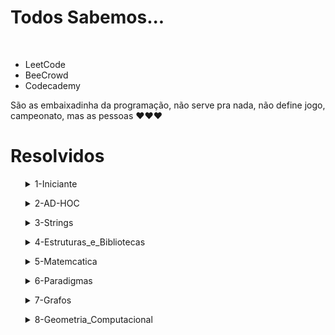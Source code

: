 <h1>Todos Sabemos...</h1>
<br>
<ul>
    <li>LeetCode</li>
    <li>BeeCrowd</li>
    <li>Codecademy</li>
</ul>
São as embaixadinha da programação, não serve pra nada, não define jogo, campeonato, mas as pessoas ❤️❤️❤️

<h1>Resolvidos</h1><ul><details><summary>1-Iniciante</summary>
<ul><details><summary>1000-Hello_Word-5</summary>
<ul><table><tr><th>C     </th><th>✅</th></tr>
<tr><th>C++              </th><th>✅</th></tr>
<tr><th>C#               </th><th>✅</th></tr>
<tr><th>Python           </th><th>✅</th></tr>
<tr><th>Java             </th><th>✅</th></tr></table></u>
</details></ul><ul><details><summary>1001-Extremamente_Basico-4</summary>
<ul><table><tr><th>C     </th><th>✅</th></tr>
<tr><th>C++              </th><th>✅</th></tr>
<tr><th>C#               </th><th>✅</th></tr>
<tr><th>Python           </th><th>✅</th></tr>
<tr><th>Java             </th><th>✅</th></tr></table></u>
</details></ul><ul><details><summary>1002-Area_do_Circulo-4</summary>
<ul><table><tr><th>C     </th><th>✅</th></tr>
<tr><th>C++              </th><th>✅</th></tr>
<tr><th>C#               </th><th>✅</th></tr>
<tr><th>Python           </th><th>✅</th></tr>
<tr><th>Java             </th><th>✅</th></tr></table></u>
</details></ul><ul><details><summary>1003-Soma_Simples-1</summary>
<ul><table><tr><th>C     </th><th>✅</th></tr>
<tr><th>C++              </th><th>✅</th></tr>
<tr><th>C#               </th><th>✅</th></tr>
<tr><th>Python           </th><th>✅</th></tr>
<tr><th>Java             </th><th>✅</th></tr></table></u>
</details></ul><ul><details><summary>1004-Produto_Simples-1</summary>
<ul><table><tr><th>C     </th><th>✅</th></tr>
<tr><th>C++              </th><th>✅</th></tr>
<tr><th>C#               </th><th>✅</th></tr>
<tr><th>Python           </th><th>✅</th></tr>
<tr><th>Java             </th><th>✅</th></tr></table></u>
</details></ul><ul><details><summary>1005-Media1-2</summary>
<ul><table><tr><th>C     </th><th>✅</th></tr>
<tr><th>C++              </th><th>✅</th></tr>
<tr><th>C#               </th><th>✅</th></tr>
<tr><th>Python           </th><th>✅</th></tr>
<tr><th>Java             </th><th>✅</th></tr></table></u>
</details></ul><ul><details><summary>1006-Media2-1</summary>
<ul><table><tr><th>C     </th><th>✅</th></tr>
<tr><th>C++              </th><th>✅</th></tr>
<tr><th>C#               </th><th>✅</th></tr>
<tr><th>Python           </th><th>✅</th></tr>
<tr><th>Java             </th><th>✅</th></tr></table></u>
</details></ul><ul><details><summary>1007-Diferenca-1</summary>
<ul><table><tr><th>C     </th><th>✅</th></tr>
<tr><th>C++              </th><th>✅</th></tr>
<tr><th>C#               </th><th>✅</th></tr>
<tr><th>Python           </th><th>✅</th></tr>
<tr><th>Java             </th><th>✅</th></tr></table></u>
</details></ul><ul><details><summary>1008-Salario-2</summary>
<ul><table><tr><th>C     </th><th>✅</th></tr>
<tr><th>C++              </th><th>✅</th></tr>
<tr><th>C#               </th><th>✅</th></tr>
<tr><th>Python           </th><th>✅</th></tr>
<tr><th>Java             </th><th>✅</th></tr></table></u>
</details></ul><ul><details><summary>1009-Salario_com_Bonus-2</summary>
<ul><table><tr><th>C     </th><th>✅</th></tr>
<tr><th>C++              </th><th>✅</th></tr>
<tr><th>C#               </th><th>✅</th></tr>
<tr><th>Python           </th><th>✅</th></tr>
<tr><th>Java             </th><th>✅</th></tr></table></u>
</details></ul><ul><details><summary>1010-Calculo_Simples-3</summary>
<ul><table><tr><th>C     </th><th>✅</th></tr>
<tr><th>C++              </th><th>🟥</th></tr>
<tr><th>C#               </th><th>✅</th></tr>
<tr><th>Python           </th><th>✅</th></tr>
<tr><th>Java             </th><th>🟥</th></tr></table></u>
</details></ul><ul><details><summary>1011-Esfera-2</summary>
<ul><table><tr><th>C     </th><th>✅</th></tr>
<tr><th>C++              </th><th>🟥</th></tr>
<tr><th>C#               </th><th>✅</th></tr>
<tr><th>Python           </th><th>✅</th></tr>
<tr><th>Java             </th><th>🟥</th></tr></table></u>
</details></ul><ul><details><summary>1012-Area-2</summary>
<ul><table><tr><th>C     </th><th>✅</th></tr>
<tr><th>C++              </th><th>🟥</th></tr>
<tr><th>C#               </th><th>✅</th></tr>
<tr><th>Python           </th><th>✅</th></tr>
<tr><th>Java             </th><th>🟥</th></tr></table></u>
</details></ul><ul><details><summary>1013-O_Maior-3</summary>
<ul><table><tr><th>C     </th><th>✅</th></tr>
<tr><th>C++              </th><th>🟥</th></tr>
<tr><th>C#               </th><th>✅</th></tr>
<tr><th>Python           </th><th>✅</th></tr>
<tr><th>Java             </th><th>🟥</th></tr></table></u>
</details></ul><ul><details><summary>1014-Consumo-1</summary>
<ul><table><tr><th>C     </th><th>✅</th></tr>
<tr><th>C++              </th><th>🟥</th></tr>
<tr><th>C#               </th><th>✅</th></tr>
<tr><th>Python           </th><th>✅</th></tr>
<tr><th>Java             </th><th>🟥</th></tr></table></u>
</details></ul><ul><details><summary>1015-Distancia_entre_dois_pontos-1</summary>
<ul><table><tr><th>C     </th><th>✅</th></tr>
<tr><th>C++              </th><th>🟥</th></tr>
<tr><th>C#               </th><th>✅</th></tr>
<tr><th>Python           </th><th>✅</th></tr>
<tr><th>Java             </th><th>🟥</th></tr></table></u>
</details></ul><ul><details><summary>1016-Distancia-1</summary>
<ul><table><tr><th>C     </th><th>✅</th></tr>
<tr><th>C++              </th><th>🟥</th></tr>
<tr><th>C#               </th><th>✅</th></tr>
<tr><th>Python           </th><th>✅</th></tr>
<tr><th>Java             </th><th>🟥</th></tr></table></u>
</details></ul><ul><details><summary>1017-Gasto_de_Combustivel-1</summary>
<ul><table><tr><th>C     </th><th>🟥</th></tr>
<tr><th>C++              </th><th>🟥</th></tr>
<tr><th>C#               </th><th>✅</th></tr>
<tr><th>Python           </th><th>✅</th></tr>
<tr><th>Java             </th><th>🟥</th></tr></table></u>
</details></ul><ul><details><summary>1018-Cedulas-4</summary>
<ul><table><tr><th>C     </th><th>🟥</th></tr>
<tr><th>C++              </th><th>🟥</th></tr>
<tr><th>C#               </th><th>✅</th></tr>
<tr><th>Python           </th><th>✅</th></tr>
<tr><th>Java             </th><th>🟥</th></tr></table></u>
</details></ul><ul><details><summary>1019-Conversao_de_tempo-1</summary>
<ul><table><tr><th>C     </th><th>🟥</th></tr>
<tr><th>C++              </th><th>🟥</th></tr>
<tr><th>C#               </th><th>✅</th></tr>
<tr><th>Python           </th><th>✅</th></tr>
<tr><th>Java             </th><th>🟥</th></tr></table></u>
</details></ul><ul><details><summary>1020-Idade_em_dias-2</summary>
<ul><table><tr><th>C     </th><th>🟥</th></tr>
<tr><th>C++              </th><th>🟥</th></tr>
<tr><th>C#               </th><th>✅</th></tr>
<tr><th>Python           </th><th>✅</th></tr>
<tr><th>Java             </th><th>🟥</th></tr></table></u>
</details></ul><ul><details><summary>1021-Notas_e_Moedas-6</summary>
<ul><table><tr><th>C     </th><th>🟥</th></tr>
<tr><th>C++              </th><th>🟥</th></tr>
<tr><th>C#               </th><th>✅</th></tr>
<tr><th>Python           </th><th>✅</th></tr>
<tr><th>Java             </th><th>🟥</th></tr></table></u>
</details></ul><ul><details><summary>1035-Teste_de_selecao_1-2</summary>
<ul><table><tr><th>C     </th><th>🟥</th></tr>
<tr><th>C++              </th><th>🟥</th></tr>
<tr><th>C#               </th><th>✅</th></tr>
<tr><th>Python           </th><th>✅</th></tr>
<tr><th>Java             </th><th>🟥</th></tr></table></u>
</details></ul><ul><details><summary>1036-Formula_de_baskhara-3</summary>
<ul><table><tr><th>C     </th><th>🟥</th></tr>
<tr><th>C++              </th><th>🟥</th></tr>
<tr><th>C#               </th><th>✅</th></tr>
<tr><th>Python           </th><th>✅</th></tr>
<tr><th>Java             </th><th>🟥</th></tr></table></u>
</details></ul><ul><details><summary>1037-Intervalo-3</summary>
<ul><table><tr><th>C     </th><th>🟥</th></tr>
<tr><th>C++              </th><th>🟥</th></tr>
<tr><th>C#               </th><th>✅</th></tr>
<tr><th>Python           </th><th>✅</th></tr>
<tr><th>Java             </th><th>🟥</th></tr></table></u>
</details></ul><ul><details><summary>1040-Media3-5</summary>
<ul><table><tr><th>C     </th><th>🟥</th></tr>
<tr><th>C++              </th><th>🟥</th></tr>
<tr><th>C#               </th><th>✅</th></tr>
<tr><th>Python           </th><th>✅</th></tr>
<tr><th>Java             </th><th>🟥</th></tr></table></u>
</details></ul><ul><details><summary>1041-Cordenadas_de_um_Ponto-3</summary>
<ul><table><tr><th>C     </th><th>🟥</th></tr>
<tr><th>C++              </th><th>🟥</th></tr>
<tr><th>C#               </th><th>✅</th></tr>
<tr><th>Python           </th><th>✅</th></tr>
<tr><th>Java             </th><th>🟥</th></tr></table></u>
</details></ul><ul><details><summary>1042-sort_simples-2</summary>
<ul><table><tr><th>C     </th><th>🟥</th></tr>
<tr><th>C++              </th><th>✅</th></tr>
<tr><th>C#               </th><th>🟥</th></tr>
<tr><th>Python           </th><th>🟥</th></tr>
<tr><th>Java             </th><th>🟥</th></tr></table></u>
</details></ul><ul><details><summary>1047-Tempo_do_Jogo_em_Minutos-9</summary>
<ul><table><tr><th>C     </th><th>🟥</th></tr>
<tr><th>C++              </th><th>🟥</th></tr>
<tr><th>C#               </th><th>✅</th></tr>
<tr><th>Python           </th><th>✅</th></tr>
<tr><th>Java             </th><th>🟥</th></tr></table></u>
</details></ul><ul><details><summary>1050-DDD-2</summary>
<ul><table><tr><th>C     </th><th>🟥</th></tr>
<tr><th>C++              </th><th>🟥</th></tr>
<tr><th>C#               </th><th>🟥</th></tr>
<tr><th>Python           </th><th>✅</th></tr>
<tr><th>Java             </th><th>🟥</th></tr></table></u>
</details></ul><ul><details><summary>1066-Pares,Ímpares,Positivos_e_Negativos-1</summary>
<ul><table><tr><th>C     </th><th>🟥</th></tr>
<tr><th>C++              </th><th>🟥</th></tr>
<tr><th>C#               </th><th>✅</th></tr>
<tr><th>Python           </th><th>✅</th></tr>
<tr><th>Java             </th><th>🟥</th></tr></table></u>
</details></ul><ul><details><summary>1101-Sequencia_de_Numeros_e_Soma-4</summary>
<ul><table><tr><th>C     </th><th>🟥</th></tr>
<tr><th>C++              </th><th>🟥</th></tr>
<tr><th>C#               </th><th>✅</th></tr>
<tr><th>Python           </th><th>✅</th></tr>
<tr><th>Java             </th><th>🟥</th></tr></table></u>
</details></ul><ul><details><summary>1183-Acima_da_diagonal_Principal-4</summary>
<ul><table><tr><th>C     </th><th>🟥</th></tr>
<tr><th>C++              </th><th>🟥</th></tr>
<tr><th>C#               </th><th>🟥</th></tr>
<tr><th>Python           </th><th>✅</th></tr>
<tr><th>Java             </th><th>🟥</th></tr></table></u>
</details></ul><ul><details><summary>1837-Prefácio-7</summary>
<ul><table><tr><th>C     </th><th>🟥</th></tr>
<tr><th>C++              </th><th>🟥</th></tr>
<tr><th>C#               </th><th>✅</th></tr>
<tr><th>Python           </th><th>✅</th></tr>
<tr><th>Java             </th><th>🟥</th></tr></table></u>
</details></ul><ul><details><summary>3046-Domino-1</summary>
<ul><table><tr><th>C     </th><th>🟥</th></tr>
<tr><th>C++              </th><th>🟥</th></tr>
<tr><th>C#               </th><th>✅</th></tr>
<tr><th>Python           </th><th>✅</th></tr>
<tr><th>Java             </th><th>🟥</th></tr></table></u>
</details></ul><ul><details><summary>3047-A_Idade_de_Dona_Monica-1</summary>
<ul><table><tr><th>C     </th><th>🟥</th></tr>
<tr><th>C++              </th><th>🟥</th></tr>
<tr><th>C#               </th><th>✅</th></tr>
<tr><th>Python           </th><th>✅</th></tr>
<tr><th>Java             </th><th>🟥</th></tr></table></u>
</details></ul><ul><details><summary>3343-Atack_on_Gasparini-8</summary>
<ul><table><tr><th>C     </th><th>🟥</th></tr>
<tr><th>C++              </th><th>🟥</th></tr>
<tr><th>C#               </th><th>✅</th></tr>
<tr><th>Python           </th><th>✅</th></tr>
<tr><th>Java             </th><th>🟥</th></tr></table></u>
</details></ul></details></ul><ul><details><summary>2-AD-HOC</summary>
<ul><details><summary>1026-Carrega_ou_nao_Carrega-5</summary>
<ul><table><tr><th>C     </th><th>✅</th></tr>
<tr><th>C++              </th><th>🟥</th></tr>
<tr><th>C#               </th><th>✅</th></tr>
<tr><th>Python           </th><th>✅</th></tr>
<tr><th>Java             </th><th>🟥</th></tr></table></u>
</details></ul><ul><details><summary>1030-A_Lenda_de_Falvius_Josephus-4</summary>
<ul><table><tr><th>C     </th><th>✅</th></tr>
<tr><th>C++              </th><th>🟥</th></tr>
<tr><th>C#               </th><th>✅</th></tr>
<tr><th>Python           </th><th>✅</th></tr>
<tr><th>Java             </th><th>🟥</th></tr></table></u>
</details></ul><ul><details><summary>1091-Divisão_da_Nlogônia-1</summary>
<ul><table><tr><th>C     </th><th>✅</th></tr>
<tr><th>C++              </th><th>✅</th></tr>
<tr><th>C#               </th><th>✅</th></tr>
<tr><th>Python           </th><th>✅</th></tr>
<tr><th>Java             </th><th>✅</th></tr></table></u>
</details></ul><ul><details><summary>1104-Troca_de_Cartas-4</summary>
<ul><table><tr><th>C     </th><th>🟥</th></tr>
<tr><th>C++              </th><th>✅</th></tr>
<tr><th>C#               </th><th>🟥</th></tr>
<tr><th>Python           </th><th>✅</th></tr>
<tr><th>Java             </th><th>🟥</th></tr></table></u>
</details></ul><ul><details><summary>1136-Bingo!-4</summary>
<ul><table><tr><th>C     </th><th>🟥</th></tr>
<tr><th>C++              </th><th>✅</th></tr>
<tr><th>C#               </th><th>🟥</th></tr>
<tr><th>Python           </th><th>✅</th></tr>
<tr><th>Java             </th><th>🟥</th></tr></table></u>
</details></ul><ul><details><summary>1246-Estacionamento-7</summary>
<ul><table><tr><th>C     </th><th>🟥</th></tr>
<tr><th>C++              </th><th>✅</th></tr>
<tr><th>C#               </th><th>🟥</th></tr>
<tr><th>Python           </th><th>🟥</th></tr>
<tr><th>Java             </th><th>🟥</th></tr></table></u>
</details></ul><ul><details><summary>1250-KiloMan-2</summary>
<ul><table><tr><th>C     </th><th>🟥</th></tr>
<tr><th>C++              </th><th>✅</th></tr>
<tr><th>C#               </th><th>🟥</th></tr>
<tr><th>Python           </th><th>🟥</th></tr>
<tr><th>Java             </th><th>🟥</th></tr></table></u>
</details></ul><ul><details><summary>1588-Ajude_a_federacao-7</summary>
<ul><table><tr><th>C     </th><th>🟥</th></tr>
<tr><th>C++              </th><th>🟥</th></tr>
<tr><th>C#               </th><th>✅</th></tr>
<tr><th>Python           </th><th>✅</th></tr>
<tr><th>Java             </th><th>🟥</th></tr></table></u>
</details></ul><ul><details><summary>3048-Sequencia_Secreta-1</summary>
<ul><table><tr><th>C     </th><th>🟥</th></tr>
<tr><th>C++              </th><th>🟥</th></tr>
<tr><th>C#               </th><th>✅</th></tr>
<tr><th>Python           </th><th>✅</th></tr>
<tr><th>Java             </th><th>🟥</th></tr></table></u>
</details></ul><ul><details><summary>3452-Labirinto_em_Parafuso-5</summary>
<ul><table><tr><th>C     </th><th>🟥</th></tr>
<tr><th>C++              </th><th>🟥</th></tr>
<tr><th>C#               </th><th>🟥</th></tr>
<tr><th>Python           </th><th>✅</th></tr>
<tr><th>Java             </th><th>🟥</th></tr></table></u>
</details></ul><ul><details><summary>3454-Alice_no_Pais_do_Jogo_da_Velha-5</summary>
<ul><table><tr><th>C     </th><th>🟥</th></tr>
<tr><th>C++              </th><th>🟥</th></tr>
<tr><th>C#               </th><th>✅</th></tr>
<tr><th>Python           </th><th>✅</th></tr>
<tr><th>Java             </th><th>🟥</th></tr></table></u>
</details></ul><ul><details><summary>3467-Esse_eh_o_meu_lugar-5</summary>
<ul><table><tr><th>C     </th><th>🟥</th></tr>
<tr><th>C++              </th><th>🟥</th></tr>
<tr><th>C#               </th><th>✅</th></tr>
<tr><th>Python           </th><th>✅</th></tr>
<tr><th>Java             </th><th>🟥</th></tr></table></u>
</details></ul></details></ul><ul><details><summary>3-Strings</summary>
<ul><details><summary>1024-Criptografia-5</summary>
<ul><table><tr><th>C     </th><th>🟥</th></tr>
<tr><th>C++              </th><th>🟥</th></tr>
<tr><th>C#               </th><th>🟥</th></tr>
<tr><th>Python           </th><th>✅</th></tr>
<tr><th>Java             </th><th>🟥</th></tr></table></u>
</details></ul><ul><details><summary>1120-Revisao_de_Contrato-5</summary>
<ul><table><tr><th>C     </th><th>🟥</th></tr>
<tr><th>C++              </th><th>🟥</th></tr>
<tr><th>C#               </th><th>✅</th></tr>
<tr><th>Python           </th><th>✅</th></tr>
<tr><th>Java             </th><th>🟥</th></tr></table></u>
</details></ul><ul><details><summary>1168-LED-3</summary>
<ul><table><tr><th>C     </th><th>🟥</th></tr>
<tr><th>C++              </th><th>🟥</th></tr>
<tr><th>C#               </th><th>🟥</th></tr>
<tr><th>Python           </th><th>✅</th></tr>
<tr><th>Java             </th><th>🟥</th></tr></table></u>
</details></ul><ul><details><summary>1234-Sentença_Dançante-3</summary>
<ul><table><tr><th>C     </th><th>✅</th></tr>
<tr><th>C++              </th><th>✅</th></tr>
<tr><th>C#               </th><th>🟥</th></tr>
<tr><th>Python           </th><th>🟥</th></tr>
<tr><th>Java             </th><th>🟥</th></tr></table></u>
</details></ul></details></ul><ul><details><summary>4-Estruturas_e_Bibliotecas</summary>
<ul><details><summary>2018-Olimpíadas_de_Natal-4</summary>
<ul><table><tr><th>C     </th><th>🟥</th></tr>
<tr><th>C++              </th><th>🟥</th></tr>
<tr><th>C#               </th><th>🟥</th></tr>
<tr><th>Python           </th><th>✅</th></tr>
<tr><th>Java             </th><th>🟥</th></tr></table></u>
</details></ul></details></ul><ul><details><summary>5-Matemcatica</summary>
<ul><details><summary>1028-Figurinhas-3</summary>
<ul><table><tr><th>C     </th><th>🟥</th></tr>
<tr><th>C++              </th><th>🟥</th></tr>
<tr><th>C#               </th><th>✅</th></tr>
<tr><th>Python           </th><th>✅</th></tr>
<tr><th>Java             </th><th>🟥</th></tr></table></u>
</details></ul><ul><details><summary>1161-Soma_de_Fatoriais-5</summary>
<ul><table><tr><th>C     </th><th>🟥</th></tr>
<tr><th>C++              </th><th>🟥</th></tr>
<tr><th>C#               </th><th>✅</th></tr>
<tr><th>Python           </th><th>✅</th></tr>
<tr><th>Java             </th><th>🟥</th></tr></table></u>
</details></ul><ul><details><summary>1169-Trigo_no_Tabuleiro-4</summary>
<ul><table><tr><th>C     </th><th>🟥</th></tr>
<tr><th>C++              </th><th>🟥</th></tr>
<tr><th>C#               </th><th>✅</th></tr>
<tr><th>Python           </th><th>✅</th></tr>
<tr><th>Java             </th><th>🟥</th></tr></table></u>
</details></ul><ul><details><summary>1198-O_Bravo_Guerreiro_Hashmat-5</summary>
<ul><table><tr><th>C     </th><th>🟥</th></tr>
<tr><th>C++              </th><th>🟥</th></tr>
<tr><th>C#               </th><th>✅</th></tr>
<tr><th>Python           </th><th>✅</th></tr>
<tr><th>Java             </th><th>🟥</th></tr></table></u>
</details></ul><ul><details><summary>1199-Conversao_de_Bases-3</summary>
<ul><table><tr><th>C     </th><th>🟥</th></tr>
<tr><th>C++              </th><th>🟥</th></tr>
<tr><th>C#               </th><th>✅</th></tr>
<tr><th>Python           </th><th>✅</th></tr>
<tr><th>Java             </th><th>🟥</th></tr></table></u>
</details></ul><ul><details><summary>1212-Aritimetica_Primaria-8</summary>
<ul><table><tr><th>C     </th><th>🟥</th></tr>
<tr><th>C++              </th><th>🟥</th></tr>
<tr><th>C#               </th><th>✅</th></tr>
<tr><th>Python           </th><th>✅</th></tr>
<tr><th>Java             </th><th>🟥</th></tr></table></u>
</details></ul><ul><details><summary>1214-Acima_da_Media-3</summary>
<ul><table><tr><th>C     </th><th>🟥</th></tr>
<tr><th>C++              </th><th>🟥</th></tr>
<tr><th>C#               </th><th>✅</th></tr>
<tr><th>Python           </th><th>✅</th></tr>
<tr><th>Java             </th><th>🟥</th></tr></table></u>
</details></ul><ul><details><summary>1219-Flores_Coloridas-5</summary>
<ul><table><tr><th>C     </th><th>🟥</th></tr>
<tr><th>C++              </th><th>🟥</th></tr>
<tr><th>C#               </th><th>✅</th></tr>
<tr><th>Python           </th><th>✅</th></tr>
<tr><th>Java             </th><th>🟥</th></tr></table></u>
</details></ul><ul><details><summary>1221-Primo_rapido-6</summary>
<ul><table><tr><th>C     </th><th>🟥</th></tr>
<tr><th>C++              </th><th>🟥</th></tr>
<tr><th>C#               </th><th>✅</th></tr>
<tr><th>Python           </th><th>✅</th></tr>
<tr><th>Java             </th><th>🟥</th></tr></table></u>
</details></ul><ul><details><summary>1240-Encaixa_ou_nao_encaixa-2</summary>
<ul><table><tr><th>C     </th><th>🟥</th></tr>
<tr><th>C++              </th><th>🟥</th></tr>
<tr><th>C#               </th><th>✅</th></tr>
<tr><th>Python           </th><th>✅</th></tr>
<tr><th>Java             </th><th>🟥</th></tr></table></u>
</details></ul><ul><details><summary>1279-Ano_bixesto_ou_nao-6</summary>
<ul><table><tr><th>C     </th><th>🟥</th></tr>
<tr><th>C++              </th><th>🟥</th></tr>
<tr><th>C#               </th><th>🟥</th></tr>
<tr><th>Python           </th><th>🟥</th></tr>
<tr><th>Java             </th><th>✅</th></tr></table></u>
</details></ul><ul><details><summary>1524-Promoção-4</summary>
<ul><table><tr><th>C     </th><th>✅</th></tr>
<tr><th>C++              </th><th>✅</th></tr>
<tr><th>C#               </th><th>✅</th></tr>
<tr><th>Python           </th><th>✅</th></tr>
<tr><th>Java             </th><th>🟥</th></tr></table></u>
</details></ul><ul><details><summary>3049-Nota_Cortada-1</summary>
<ul><table><tr><th>C     </th><th>🟥</th></tr>
<tr><th>C++              </th><th>🟥</th></tr>
<tr><th>C#               </th><th>✅</th></tr>
<tr><th>Python           </th><th>✅</th></tr>
<tr><th>Java             </th><th>🟥</th></tr></table></u>
</details></ul></details></ul><ul><details><summary>6-Paradigmas</summary>
<ul><details><summary>1029-Fibonacci,Quantas_Chamadas-4</summary>
<ul><table><tr><th>C     </th><th>🟥</th></tr>
<tr><th>C++              </th><th>✅</th></tr>
<tr><th>C#               </th><th>🟥</th></tr>
<tr><th>Python           </th><th>🟥</th></tr>
<tr><th>Java             </th><th>🟥</th></tr></table></u>
</details></ul><ul><details><summary>1033-Quantas_Chamadas_Recursivas-6</summary>
<ul><table><tr><th>C     </th><th>🟥</th></tr>
<tr><th>C++              </th><th>✅</th></tr>
<tr><th>C#               </th><th>🟥</th></tr>
<tr><th>Python           </th><th>🟥</th></tr>
<tr><th>Java             </th><th>🟥</th></tr></table></u>
</details></ul><ul><details><summary>1034-Festival_de_Estátuas_de_Gelo-8</summary>
<ul><table><tr><th>C     </th><th>🟥</th></tr>
<tr><th>C++              </th><th>✅</th></tr>
<tr><th>C#               </th><th>🟥</th></tr>
<tr><th>Python           </th><th>🟥</th></tr>
<tr><th>Java             </th><th>🟥</th></tr></table></u>
</details></ul><ul><details><summary>1286-Motoboy-5</summary>
<ul><table><tr><th>C     </th><th>🟥</th></tr>
<tr><th>C++              </th><th>✅</th></tr>
<tr><th>C#               </th><th>🟥</th></tr>
<tr><th>Python           </th><th>🟥</th></tr>
<tr><th>Java             </th><th>🟥</th></tr></table></u>
</details></ul><ul><details><summary>1288-Canhão_de_Destruição-5</summary>
<ul><table><tr><th>C     </th><th>✅</th></tr>
<tr><th>C++              </th><th>✅</th></tr>
<tr><th>C#               </th><th>✅</th></tr>
<tr><th>Python           </th><th>✅</th></tr>
<tr><th>Java             </th><th>🟥</th></tr></table></u>
</details></ul><ul><details><summary>1767-Saco_do_Papai_Noel-5</summary>
<ul><table><tr><th>C     </th><th>✅</th></tr>
<tr><th>C++              </th><th>✅</th></tr>
<tr><th>C#               </th><th>✅</th></tr>
<tr><th>Python           </th><th>✅</th></tr>
<tr><th>Java             </th><th>🟥</th></tr></table></u>
</details></ul><ul><details><summary>1932-Bolsa_de_Valores-7</summary>
<ul><table><tr><th>C     </th><th>🟥</th></tr>
<tr><th>C++              </th><th>✅</th></tr>
<tr><th>C#               </th><th>🟥</th></tr>
<tr><th>Python           </th><th>🟥</th></tr>
<tr><th>Java             </th><th>🟥</th></tr></table></u>
</details></ul><ul><details><summary>2026-Árvore_de_Natal-5</summary>
<ul><table><tr><th>C     </th><th>✅</th></tr>
<tr><th>C++              </th><th>✅</th></tr>
<tr><th>C#               </th><th>✅</th></tr>
<tr><th>Python           </th><th>✅</th></tr>
<tr><th>Java             </th><th>🟥</th></tr></table></u>
</details></ul></details></ul><ul><details><summary>7-Grafos</summary>
<ul><details><summary>1076-Desenhando_Labirintos-3</summary>
<ul><table><tr><th>C     </th><th>🟥</th></tr>
<tr><th>C++              </th><th>🟥</th></tr>
<tr><th>C#               </th><th>🟥</th></tr>
<tr><th>Python           </th><th>✅</th></tr>
<tr><th>Java             </th><th>🟥</th></tr></table></u>
</details></ul><ul><details><summary>1081-DFSr_Hierarquia_de_Profundidade-5</summary>
<ul><table><tr><th>C     </th><th>🟥</th></tr>
<tr><th>C++              </th><th>🟥</th></tr>
<tr><th>C#               </th><th>🟥</th></tr>
<tr><th>Python           </th><th>✅</th></tr>
<tr><th>Java             </th><th>🟥</th></tr></table></u>
</details></ul><ul><details><summary>1082-Componente_Conexos-5</summary>
<ul><table><tr><th>C     </th><th>🟥</th></tr>
<tr><th>C++              </th><th>🟥</th></tr>
<tr><th>C#               </th><th>🟥</th></tr>
<tr><th>Python           </th><th>✅</th></tr>
<tr><th>Java             </th><th>🟥</th></tr></table></u>
</details></ul><ul><details><summary>1191-Recuperação_da_Árvore-5</summary>
<ul><table><tr><th>C     </th><th>🟥</th></tr>
<tr><th>C++              </th><th>✅</th></tr>
<tr><th>C#               </th><th>✅</th></tr>
<tr><th>Python           </th><th>✅</th></tr>
<tr><th>Java             </th><th>🟥</th></tr></table></u>
</details></ul><ul><details><summary>1194-Prefixa_Infixa_e_Posfixa-3</summary>
<ul><table><tr><th>C     </th><th>✅</th></tr>
<tr><th>C++              </th><th>✅</th></tr>
<tr><th>C#               </th><th>✅</th></tr>
<tr><th>Python           </th><th>✅</th></tr>
<tr><th>Java             </th><th>✅</th></tr></table></u>
</details></ul><ul><details><summary>1195-Árvore_Binária_de_Busca-5</summary>
<ul><table><tr><th>C     </th><th>🟥</th></tr>
<tr><th>C++              </th><th>✅</th></tr>
<tr><th>C#               </th><th>🟥</th></tr>
<tr><th>Python           </th><th>✅</th></tr>
<tr><th>Java             </th><th>🟥</th></tr></table></u>
</details></ul><ul><details><summary>1755-Itinerário_do_Papai_Noel-3</summary>
<ul><table><tr><th>C     </th><th>🟥</th></tr>
<tr><th>C++              </th><th>🟥</th></tr>
<tr><th>C#               </th><th>🟥</th></tr>
<tr><th>Python           </th><th>✅</th></tr>
<tr><th>Java             </th><th>🟥</th></tr></table></u>
</details></ul><ul><details><summary>1799-Rato_no_Labirinto-4</summary>
<ul><table><tr><th>C     </th><th>🟥</th></tr>
<tr><th>C++              </th><th>✅</th></tr>
<tr><th>C#               </th><th>🟥</th></tr>
<tr><th>Python           </th><th>✅</th></tr>
<tr><th>Java             </th><th>🟥</th></tr></table></u>
</details></ul><ul><details><summary>2419-Costa-3</summary>
<ul><table><tr><th>C     </th><th>🟥</th></tr>
<tr><th>C++              </th><th>🟥</th></tr>
<tr><th>C#               </th><th>✅</th></tr>
<tr><th>Python           </th><th>✅</th></tr>
<tr><th>Java             </th><th>🟥</th></tr></table></u>
</details></ul><ul><details><summary>2854-Arvore-Genealogica-4</summary>
<ul><table><tr><th>C     </th><th>🟥</th></tr>
<tr><th>C++              </th><th>🟥</th></tr>
<tr><th>C#               </th><th>🟥</th></tr>
<tr><th>Python           </th><th>✅</th></tr>
<tr><th>Java             </th><th>🟥</th></tr></table></u>
</details></ul><ul><details><summary>3356-Reproducao_Controlada-3</summary>
<ul><table><tr><th>C     </th><th>🟥</th></tr>
<tr><th>C++              </th><th>🟥</th></tr>
<tr><th>C#               </th><th>🟥</th></tr>
<tr><th>Python           </th><th>✅</th></tr>
<tr><th>Java             </th><th>🟥</th></tr></table></u>
</details></ul></details></ul><ul><details><summary>8-Geometria_Computacional</summary>
<ul><details><summary>1039-Flores_de_Fogo-5</summary>
<ul><table><tr><th>C     </th><th>🟥</th></tr>
<tr><th>C++              </th><th>✅</th></tr>
<tr><th>C#               </th><th>🟥</th></tr>
<tr><th>Python           </th><th>🟥</th></tr>
<tr><th>Java             </th><th>🟥</th></tr></table></u>
</details></ul><ul><details><summary>1124-Elevador-8</summary>
<ul><table><tr><th>C     </th><th>🟥</th></tr>
<tr><th>C++              </th><th>✅</th></tr>
<tr><th>C#               </th><th>🟥</th></tr>
<tr><th>Python           </th><th>🟥</th></tr>
<tr><th>Java             </th><th>🟥</th></tr></table></u>
</details></ul><ul><details><summary>1292-Problema_com_um_Pentágono-5</summary>
<ul><table><tr><th>C     </th><th>🟥</th></tr>
<tr><th>C++              </th><th>✅</th></tr>
<tr><th>C#               </th><th>🟥</th></tr>
<tr><th>Python           </th><th>🟥</th></tr>
<tr><th>Java             </th><th>🟥</th></tr></table></u>
</details></ul><ul><details><summary>1613-Goemon_em_Apuros-10</summary>
<ul><table><tr><th>C     </th><th>🟥</th></tr>
<tr><th>C++              </th><th>✅</th></tr>
<tr><th>C#               </th><th>🟥</th></tr>
<tr><th>Python           </th><th>🟥</th></tr>
<tr><th>Java             </th><th>🟥</th></tr></table></u>
</details></ul><ul><details><summary>1875-Tribol-3</summary>
<ul><table><tr><th>C     </th><th>🟥</th></tr>
<tr><th>C++              </th><th>✅</th></tr>
<tr><th>C#               </th><th>🟥</th></tr>
<tr><th>Python           </th><th>🟥</th></tr>
<tr><th>Java             </th><th>🟥</th></tr></table></u>
</details></ul><ul><details><summary>2158-Ajudando_o_Tio_Cláudio-5</summary>
<ul><table><tr><th>C     </th><th>✅</th></tr>
<tr><th>C++              </th><th>✅</th></tr>
<tr><th>C#               </th><th>✅</th></tr>
<tr><th>Python           </th><th>✅</th></tr>
<tr><th>Java             </th><th>✅</th></tr></table></u>
</details></ul><ul><details><summary>2830-Balao++-2</summary>
<ul><table><tr><th>C     </th><th>✅</th></tr>
<tr><th>C++              </th><th>✅</th></tr>
<tr><th>C#               </th><th>✅</th></tr>
<tr><th>Python           </th><th>✅</th></tr>
<tr><th>Java             </th><th>✅</th></tr></table></u>
</details></ul></details></ul>